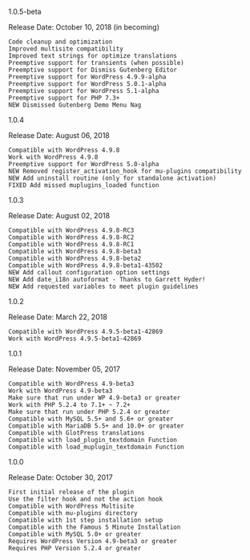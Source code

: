 1.0.5-beta

Release Date: October 10, 2018 (in becoming)

    Code cleanup and optimization
    Improved multisite compatibility
    Improved text strings for optimize translations
    Preemptive support for transients (when possible)
    Preemptive support for Dismiss Gutenberg Editor
    Preemptive support for WordPress 4.9.9-alpha
    Preemptive support for WordPress 5.0.1-alpha
    Preemptive support for WordPress 5.1-alpha
    Preemptive support for PHP 7.3+
    NEW Dismissed Gutenberg Demo Menu Nag

1.0.4

Release Date: August 06, 2018

    Compatible with WordPress 4.9.8
    Work with WordPress 4.9.8
    Preemptive support for WordPress 5.0-alpha
    NEW Removed register_activation_hook for mu-plugins compatibility
    NEW Add uninstall routine (only for standalone activation)
    FIXED Add missed muplugins_loaded function

1.0.3

Release Date: August 02, 2018

    Compatible with WordPress 4.9.8-RC3
    Compatible with WordPress 4.9.8-RC2
    Compatible with WordPress 4.9.8-RC1
    Compatible with WordPress 4.9.8-beta3
    Compatible with WordPress 4.9.8-beta2
    Compatible with WordPress 4.9.8-beta1-43502
    NEW Add callout configuration option settings
    NEW Add date_i18n autoformat - Thanks to Garrett Hyder!
    NEW Add requested variables to meet plugin guidelines

1.0.2

Release Date: March 22, 2018

    Compatible with WordPress 4.9.5-beta1-42869
    Work with WordPress 4.9.5-beta1-42869

1.0.1

Release Date: November 05, 2017

    Compatible with WordPress 4.9-beta3
    Work with WordPress 4.9-beta3
    Make sure that run under WP 4.9-beta3 or greater
    Work with PHP 5.2.4 to 7.1+ ~ 7.2+
    Make sure that run under PHP 5.2.4 or greater
    Compatible with MySQL 5.5+ and 5.6+ or greater
    Compatible with MariaDB 5.5+ and 10.0+ or greater
    Compatible with GlotPress translations
    Compatible with load_plugin_textdomain Function
    Compatible with load_muplugin_textdomain Function

1.0.0

Release Date: October 30, 2017

    First initial release of the plugin
    Use the filter hook and not the action hook
    Compatible with WordPress Multisite
    Compatible with mu-plugins directory
    Compatible with 1st step installation setup
    Compatible with the Famous 5 Minute Installation
    Compatible with MySQL 5.0+ or greater
    Requires WordPress Version 4.9-beta3 or greater
    Requires PHP Version 5.2.4 or greater

